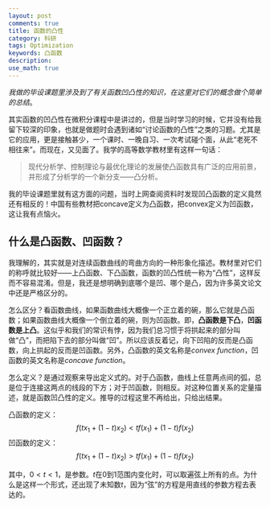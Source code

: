 ```yaml
---
layout: post
comments: true
title: 函数的凸性
category: 科研
tags: Optimization
keywords: 凸函数
description: 
use_math: true
---
```


*我做的毕设课题里涉及到了有关函数凹凸性的知识，在这里对它们的概念做个简单的总结*。

其实函数的凹凸性在微积分课程中是讲过的，但是当时学习的时候，它并没有给我留下较深的印象，也就是做题时会遇到诸如“讨论函数的凸性”之类的习题。尤其是它的应用，更是接触甚少，一个课时、一晚自习、一次考试碰个面，从此“老死不相往来”。而现在，又见面了。我学的高等数学教材里有这样一句话：
>现代分析学、控制理论与最优化理论的发展使凸函数具有广泛的应用前景，并形成了分析学的一个新分支——凸分析。

我的毕设课题里就有这方面的问题，当时上网查阅资料时发现凹凸函数的定义竟然还有相反的！中国有些教材把concave定义为凸函数，把convex定义为凹函数，这让我有点恼火。

## 什么是凸函数、凹函数？

我理解的，其实就是对连续函数曲线的弯曲方向的一种形象化描述。教材里对它们的称呼就比较好——上凸函数、下凸函数，函数的凹凸性统一称为“凸性”，这样反而不容易混淆。但是，我还是想明确到底哪个是凹、哪个是凸，因为许多英文论文中还是严格区分的。

怎么区分？看函数曲线，如果函数曲线大概像一个正立着的碗，那么它就是凸函数；如果函数曲线大概像一个倒立着的碗，则为凹函数。即，**凸函数是下凸**，**凹函数是上凸**。这似乎和我们的常识有悖，因为我们总习惯于将拱起来的部分叫做“凸”，而把陷下去的部分叫做“凹”。所以应该反着记，向下凹陷的反而是凸函数，向上拱起的反而是凹函数。另外，凸函数的英文名称是*convex function*，凹函数的英文名称是*concave function*。

怎么定义？是通过观察来导出定义式的。对于凸函数，曲线上任意两点间的弧，总是位于连接这两点的线段的下方；对于凹函数，则相反。对这种位置关系的定量描述，就是函数凹凸性的定义。推导的过程这里不再给出，只给出结果。

凸函数的定义：
$$f(t x_1+(1-t) x_2) < tf(x_1) + (1-t)f(x_2)$$
凹函数的定义：
$$f(t x_1+(1-t) x_2) > tf(x_1) + (1-t)f(x_2)$$

其中，$0< t <1$，是参数。$t$在0到1范围内变化时，可以取遍弦上所有的点。为什么是这样一个形式，还出现了未知数$t$，因为“弦”的方程是用直线的参数方程去表达的。


